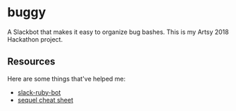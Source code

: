 # buggy

A Slackbot that makes it easy to organize bug bashes. This is my Artsy 2018 Hackathon project.

## Resources

Here are some things that've helped me:

- [slack-ruby-bot](https://github.com/slack-ruby/slack-ruby-bot)
- [sequel cheat sheet](https://github.com/jeremyevans/sequel/blob/master/doc/cheat_sheet.rdoc)
